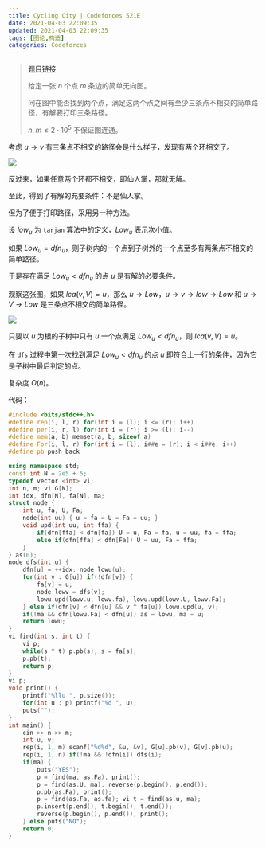 ```yaml
---
title: Cycling City | Codeforces 521E
date: 2021-04-03 22:09:35
updated: 2021-04-03 22:09:35
tags: [图论,构造]
categories: Codeforces
---
```

> [题目链接](https://codeforces.com/contest/521/problem/E)
>
> 给定一张 $n$ 个点 $m$ 条边的简单无向图。
>
> 问在图中能否找到两个点，满足这两个点之间有至少三条点不相交的简单路径，有解要打印三条路径。
>
> $n,m \le 2 \cdot 10^5$ 不保证图连通。

考虑 $u \rightarrow v$ 有三条点不相交的路径会是什么样子，发现有两个环相交了。

![](https://i.loli.net/2021/04/03/k3PV8WRYS4Uqmon.png)

反过来，如果任意两个环都不相交，即仙人掌，那就无解。

至此，得到了有解的充要条件：不是仙人掌。

但为了便于打印路径，采用另一种方法。

设 $low_u$ 为 ```tarjan``` 算法中的定义，$Low_u$ 表示次小值。

如果 $Low_u = dfn_u$，则子树内的一个点到子树外的一个点至多有两条点不相交的简单路径。

于是存在满足 $Low_u < dfn_u$ 的点 $u$ 是有解的必要条件。

观察这张图，如果 $lca(v,V)=u$，那么 $u \rightarrow Low$，$u \rightarrow v \rightarrow low \rightarrow Low$ 和 $u \rightarrow V \rightarrow Low$ 是三条点不相交的简单路径。

![](https://i.loli.net/2021/04/03/tQCALX5ah47RU9f.png)

只要以 $u$ 为根的子树中只有 $u$ 一个点满足 $Low_u < dfn_u$，则 $lca(v, V) = u$。

在 ```dfs``` 过程中第一次找到满足 $Low_u < dfn_u$ 的点 $u$ 即符合上一行的条件，因为它是子树中最后判定的点。

复杂度 $O(n)$。

代码：

```cpp
#include <bits/stdc++.h>
#define rep(i, l, r) for(int i = (l); i <= (r); i++)
#define per(i, r, l) for(int i = (r); i >= (l); i--)
#define mem(a, b) memset(a, b, sizeof a)
#define For(i, l, r) for(int i = (l), i##e = (r); i < i##e; i++)
#define pb push_back

using namespace std;
const int N = 2e5 + 5;
typedef vector <int> vi;
int n, m; vi G[N];
int idx, dfn[N], fa[N], ma;
struct node {
    int u, fa, U, Fa;
    node(int uu) { u = fa = U = Fa = uu; }
    void upd(int uu, int ffa) {
        if(dfn[ffa] < dfn[fa]) U = u, Fa = fa, u = uu, fa = ffa;
        else if(dfn[ffa] < dfn[Fa]) U = uu, Fa = ffa;
    }
} as(0);
node dfs(int u) {
    dfn[u] = ++idx; node lowu(u);
    for(int v : G[u]) if(!dfn[v]) {
        fa[v] = u;
        node lowv = dfs(v);
        lowu.upd(lowv.u, lowv.fa), lowu.upd(lowv.U, lowv.Fa);
    } else if(dfn[v] < dfn[u] && v ^ fa[u]) lowu.upd(u, v);
    if(!ma && dfn[lowu.Fa] < dfn[u]) as = lowu, ma = u;
    return lowu;
}
vi find(int s, int t) {
    vi p;
    while(s ^ t) p.pb(s), s = fa[s];
    p.pb(t);
    return p;
}
vi p;
void print() {
    printf("%llu ", p.size());
    for(int u : p) printf("%d ", u);
    puts("");
}
int main() {
    cin >> n >> m;
    int u, v;
    rep(i, 1, m) scanf("%d%d", &u, &v), G[u].pb(v), G[v].pb(u);
    rep(i, 1, n) if(!ma && !dfn[i]) dfs(i);
    if(ma) {
        puts("YES");
        p = find(ma, as.Fa), print();
        p = find(as.U, ma), reverse(p.begin(), p.end());
        p.pb(as.Fa), print();
        p = find(as.Fa, as.fa); vi t = find(as.u, ma);
        p.insert(p.end(), t.begin(), t.end());
        reverse(p.begin(), p.end()), print();
    } else puts("NO");
    return 0;
}
```